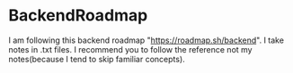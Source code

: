 # BackendRoadmap
I am following this backend roadmap "https://roadmap.sh/backend".
I take notes in .txt files. I recommend you to follow the reference not my notes(because I tend to skip familiar concepts).

